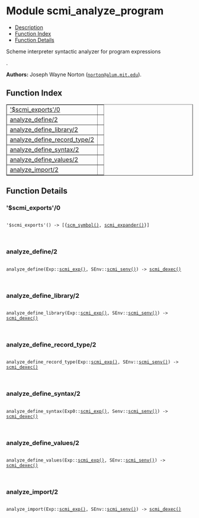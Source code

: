 

# Module scmi_analyze_program #
* [Description](#description)
* [Function Index](#index)
* [Function Details](#functions)

<p>Scheme interpreter syntactic analyzer for program expressions</p>.

__Authors:__ Joseph Wayne Norton ([`norton@alum.mit.edu`](mailto:norton@alum.mit.edu)).

<a name="index"></a>

## Function Index ##


<table width="100%" border="1" cellspacing="0" cellpadding="2" summary="function index"><tr><td valign="top"><a href="#%24scmi_exports-0">'$scmi_exports'/0</a></td><td></td></tr><tr><td valign="top"><a href="#analyze_define-2">analyze_define/2</a></td><td></td></tr><tr><td valign="top"><a href="#analyze_define_library-2">analyze_define_library/2</a></td><td></td></tr><tr><td valign="top"><a href="#analyze_define_record_type-2">analyze_define_record_type/2</a></td><td></td></tr><tr><td valign="top"><a href="#analyze_define_syntax-2">analyze_define_syntax/2</a></td><td></td></tr><tr><td valign="top"><a href="#analyze_define_values-2">analyze_define_values/2</a></td><td></td></tr><tr><td valign="top"><a href="#analyze_import-2">analyze_import/2</a></td><td></td></tr></table>


<a name="functions"></a>

## Function Details ##

<a name="%24scmi_exports-0"></a>

### '$scmi_exports'/0 ###

<pre><code>
'$scmi_exports'() -&gt; [{<a href="#type-scm_symbol">scm_symbol()</a>, <a href="#type-scmi_expander">scmi_expander()</a>}]
</code></pre>
<br />

<a name="analyze_define-2"></a>

### analyze_define/2 ###

<pre><code>
analyze_define(Exp::<a href="#type-scmi_exp">scmi_exp()</a>, SEnv::<a href="#type-scmi_senv">scmi_senv()</a>) -&gt; <a href="#type-scmi_dexec">scmi_dexec()</a>
</code></pre>
<br />

<a name="analyze_define_library-2"></a>

### analyze_define_library/2 ###

<pre><code>
analyze_define_library(Exp::<a href="#type-scmi_exp">scmi_exp()</a>, SEnv::<a href="#type-scmi_senv">scmi_senv()</a>) -&gt; <a href="#type-scmi_dexec">scmi_dexec()</a>
</code></pre>
<br />

<a name="analyze_define_record_type-2"></a>

### analyze_define_record_type/2 ###

<pre><code>
analyze_define_record_type(Exp::<a href="#type-scmi_exp">scmi_exp()</a>, SEnv::<a href="#type-scmi_senv">scmi_senv()</a>) -&gt; <a href="#type-scmi_dexec">scmi_dexec()</a>
</code></pre>
<br />

<a name="analyze_define_syntax-2"></a>

### analyze_define_syntax/2 ###

<pre><code>
analyze_define_syntax(Exp0::<a href="#type-scmi_exp">scmi_exp()</a>, Senv::<a href="#type-scmi_senv">scmi_senv()</a>) -&gt; <a href="#type-scmi_dexec">scmi_dexec()</a>
</code></pre>
<br />

<a name="analyze_define_values-2"></a>

### analyze_define_values/2 ###

<pre><code>
analyze_define_values(Exp::<a href="#type-scmi_exp">scmi_exp()</a>, SEnv::<a href="#type-scmi_senv">scmi_senv()</a>) -&gt; <a href="#type-scmi_dexec">scmi_dexec()</a>
</code></pre>
<br />

<a name="analyze_import-2"></a>

### analyze_import/2 ###

<pre><code>
analyze_import(Exp::<a href="#type-scmi_exp">scmi_exp()</a>, SEnv::<a href="#type-scmi_senv">scmi_senv()</a>) -&gt; <a href="#type-scmi_dexec">scmi_dexec()</a>
</code></pre>
<br />

